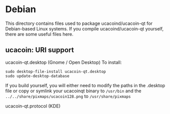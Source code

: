 
Debian
====================
This directory contains files used to package ucacoind/ucacoin-qt
for Debian-based Linux systems. If you compile ucacoind/ucacoin-qt yourself, there are some useful files here.

## ucacoin: URI support ##


ucacoin-qt.desktop  (Gnome / Open Desktop)
To install:

	sudo desktop-file-install ucacoin-qt.desktop
	sudo update-desktop-database

If you build yourself, you will either need to modify the paths in
the .desktop file or copy or symlink your ucacoinqt binary to `/usr/bin`
and the `../../share/pixmaps/ucacoin128.png` to `/usr/share/pixmaps`

ucacoin-qt.protocol (KDE)

